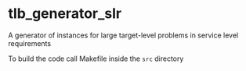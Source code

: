 # tlb_generator_slr
A generator of instances for large target-level problems in service level requirements

To build the code call Makefile inside the `src` directory
